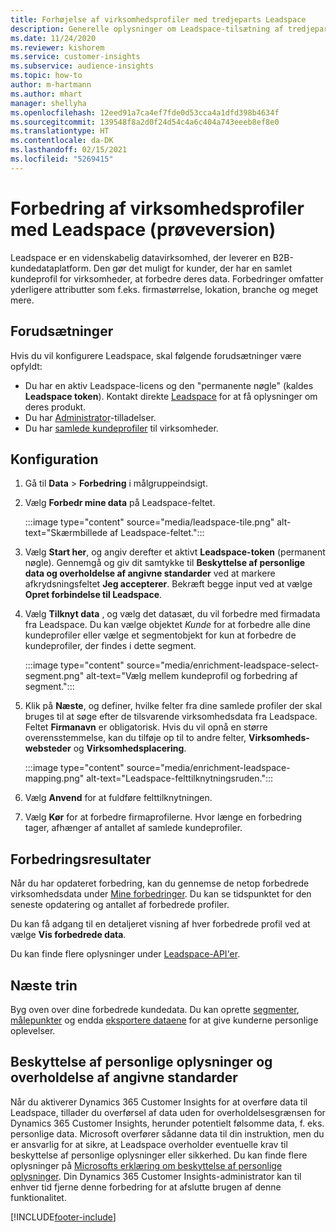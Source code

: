 ```yaml
---
title: Forhøjelse af virksomhedsprofiler med tredjeparts Leadspace
description: Generelle oplysninger om Leadspace-tilsætning af tredjepart.
ms.date: 11/24/2020
ms.reviewer: kishorem
ms.service: customer-insights
ms.subservice: audience-insights
ms.topic: how-to
author: m-hartmann
ms.author: mhart
manager: shellyha
ms.openlocfilehash: 12eed91a7ca4ef7fde0d53cca4a1dfd398b4634f
ms.sourcegitcommit: 139548f8a2d0f24d54c4a6c404a743eeeb8ef8e0
ms.translationtype: HT
ms.contentlocale: da-DK
ms.lasthandoff: 02/15/2021
ms.locfileid: "5269415"
---
```

# <a name="enrichment-of-company-profiles-with-leadspace-preview"></a>Forbedring af virksomhedsprofiler med Leadspace (prøveversion)

Leadspace er en videnskabelig datavirksomhed, der leverer en B2B-kundedataplatform. Den gør det muligt for kunder, der har en samlet kundeprofil for virksomheder, at forbedre deres data. Forbedringer omfatter yderligere attributter som f.eks. firmastørrelse, lokation, branche og meget mere.

## <a name="prerequisites"></a>Forudsætninger

Hvis du vil konfigurere Leadspace, skal følgende forudsætninger være opfyldt:

- Du har en aktiv Leadspace-licens og den "permanente nøgle" (kaldes **Leadspace token**). Kontakt direkte [Leadspace](https://www.leadspace.com/products/leadspace-on-demand/) for at få oplysninger om deres produkt.
- Du har [Administrator](permissions.md#administrator)-tilladelser.
- Du har [samlede kundeprofiler](customer-profiles.md) til virksomheder.

## <a name="configuration"></a>Konfiguration

1. Gå til **Data** > **Forbedring** i målgruppeindsigt.

1. Vælg **Forbedr mine data** på Leadspace-feltet.

   :::image type="content" source="media/leadspace-tile.png" alt-text="Skærmbillede af Leadspace-feltet.":::

1. Vælg **Start her**, og angiv derefter et aktivt **Leadspace-token** (permanent nøgle). Gennemgå og giv dit samtykke til **Beskyttelse af personlige data og overholdelse af angivne standarder** ved at markere afkrydsningsfeltet **Jeg accepterer**. Bekræft begge input ved at vælge **Opret forbindelse til Leadspace**.

1. Vælg **Tilknyt data** , og vælg det datasæt, du vil forbedre med firmadata fra Leadspace. Du kan vælge objektet *Kunde* for at forbedre alle dine kundeprofiler eller vælge et segmentobjekt for kun at forbedre de kundeprofiler, der findes i dette segment.

   :::image type="content" source="media/enrichment-leadspace-select-segment.png" alt-text="Vælg mellem kundeprofil og forbedring af segment.":::

1. Klik på **Næste**, og definer, hvilke felter fra dine samlede profiler der skal bruges til at søge efter de tilsvarende virksomhedsdata fra Leadspace. Feltet **Firmanavn** er obligatorisk. Hvis du vil opnå en større overensstemmelse, kan du tilføje op til to andre felter, **Virksomheds-websteder** og **Virksomhedsplacering**.

   :::image type="content" source="media/enrichment-leadspace-mapping.png" alt-text="Leadspace-felttilknytningsruden.":::
   
1. Vælg **Anvend** for at fuldføre felttilknytningen.

1. Vælg **Kør** for at forbedre firmaprofilerne. Hvor længe en forbedring tager, afhænger af antallet af samlede kundeprofiler.

## <a name="enrichment-results"></a>Forbedringsresultater

Når du har opdateret forbedring, kan du gennemse de netop forbedrede virksomhedsdata under [Mine forbedringer](enrichment-hub.md). Du kan se tidspunktet for den seneste opdatering og antallet af forbedrede profiler.

Du kan få adgang til en detaljeret visning af hver forbedrede profil ved at vælge **Vis forbedrede data**.

Du kan finde flere oplysninger under [Leadspace-API'er](https://support.leadspace.com/hc/en-us/sections/201997649-API).

## <a name="next-steps"></a>Næste trin

Byg oven over dine forbedrede kundedata. Du kan oprette [segmenter](segments.md), [målepunkter](measures.md) og endda [eksportere dataene](export-destinations.md) for at give kunderne personlige oplevelser.

## <a name="data-privacy-and-compliance"></a>Beskyttelse af personlige oplysninger og overholdelse af angivne standarder

Når du aktiverer Dynamics 365 Customer Insights for at overføre data til Leadspace, tillader du overførsel af data uden for overholdelsesgrænsen for Dynamics 365 Customer Insights, herunder potentielt følsomme data, f. eks. personlige data. Microsoft overfører sådanne data til din instruktion, men du er ansvarlig for at sikre, at Leadspace overholder eventuelle krav til beskyttelse af personlige oplysninger eller sikkerhed. Du kan finde flere oplysninger på [Microsofts erklæring om beskyttelse af personlige oplysninger](https://go.microsoft.com/fwlink/?linkid=396732).
Din Dynamics 365 Customer Insights-administrator kan til enhver tid fjerne denne forbedring for at afslutte brugen af denne funktionalitet.


[!INCLUDE[footer-include](../includes/footer-banner.md)]